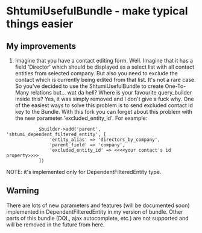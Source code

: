 ShtumiUsefulBundle - make typical things easier
===============================================


## My improvements

1) Imagine that you have a contact editing form. Well. Imagine that it has a field 'Director' which should be displayed as a select list with all contact entities from selected company. But also you need to exclude the contact which is currently being edited from that list. 
It's not a rare case. So you've decided to use the ShtumiUsefulBundle to create One-To-Many relations but... wat da hell? Where is your favourite query_builder inside this? Yes, it was simply removed and I don't give a fuck why.
One of the easiest ways to solve this problem is to send excluded contact id key to the Bundle. With this fork you can forget about this problem with the new parameter 'excluded_entity_id'. For example:

```
            $builder->add('parent', 'shtumi_dependent_filtered_entity', [
                'entity_alias' => 'directors_by_company',
                'parent_field' => 'company',
                'excluded_entity_id' => <<<<your contact's id property>>>> 
            ])
```
NOTE:
it's implemented only for DependentFilteredEntity type.

## Warning

There are lots of new parameters and features (will be documented soon) implemented in DependentFilteredEntity in my version of bundle.
Other parts of this bundle (DQL, ajax autocomplete, etc.) are not supported and will be removed in the future from here.
